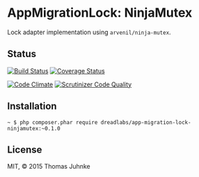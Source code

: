 # AppMigrationLock: NinjaMutex

Lock adapter implementation using `arvenil/ninja-mutex`.

## Status

[![Build Status](https://travis-ci.org/DreadLabs/app-migration-lock-ninjamutex.svg?branch=master)](https://travis-ci.org/DreadLabs/app-migration-lock-ninjamutex)
[![Coverage Status](https://coveralls.io/repos/DreadLabs/app-migration-lock-ninjamutex/badge.svg?branch=master&service=github)](https://coveralls.io/github/DreadLabs/app-migration-lock-ninjamutex?branch=master)
<!--
[![SensioLabsInsight](https://insight.sensiolabs.com/projects/312ef624-c317-41c7-859d-bdd270c8b3b4/mini.png)](https://insight.sensiolabs.com/projects/312ef624-c317-41c7-859d-bdd270c8b3b4)
-->
[![Code Climate](https://codeclimate.com/github/DreadLabs/app-migration-lock-ninjamutex/badges/gpa.svg)](https://codeclimate.com/github/DreadLabs/app-migration-lock-ninjamutex)
[![Scrutinizer Code Quality](https://scrutinizer-ci.com/g/DreadLabs/app-migration-lock-ninjamutex/badges/quality-score.png?b=master)](https://scrutinizer-ci.com/g/DreadLabs/app-migration-lock-ninjamutex/?branch=master)

## Installation

    ~ $ php composer.phar require dreadlabs/app-migration-lock-ninjamutex:~0.1.0

## License

MIT, © 2015 Thomas Juhnke
